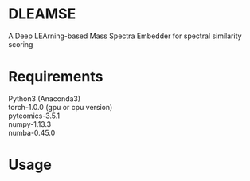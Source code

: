 # DLEAMSE
A Deep LEArning-based Mass Spectra Embedder for spectral similarity scoring 

# Requirements
Python3 (Anaconda3)    
torch-1.0.0 (gpu or cpu version)    
pyteomics-3.5.1    
numpy-1.13.3    
numba-0.45.0

# Usage


